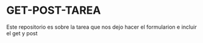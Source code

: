 # GET-POST-TAREA
Este repositorio es sobre la tarea que nos dejo hacer el formularion e incluir el get y post
